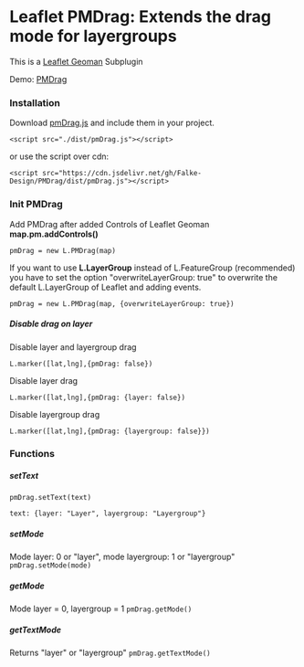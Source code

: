 # Leaflet PMDrag: Extends the drag mode for layergroups
This is a [Leaflet Geoman](https://github.com/geoman-io/leaflet-geoman) Subplugin 

Demo: [PMDrag](https://falke-design.github.io/PMDrag/)

### Installation
Download [pmDrag.js](https://raw.githubusercontent.com/Falke-Design/PMDrag/master/dist/pmDrag.js) and include them in your project.

`<script src="./dist/pmDrag.js"></script>`

or use the script over cdn:

`<script src="https://cdn.jsdelivr.net/gh/Falke-Design/PMDrag/dist/pmDrag.js"></script>`

### Init PMDrag
Add PMDrag after added Controls of Leaflet Geoman **map.pm.addControls()**

`pmDrag = new L.PMDrag(map)`

If you want to use **L.LayerGroup** instead of L.FeatureGroup (recommended) you have to set the option "overwriteLayerGroup: true" to overwrite the default L.LayerGroup of Leaflet and adding events.

`pmDrag = new L.PMDrag(map, {overwriteLayerGroup: true})`

##### Disable drag on layer
Disable layer and layergroup drag

`L.marker([lat,lng],{pmDrag: false})`

Disable layer drag

`L.marker([lat,lng],{pmDrag: {layer: false})`

Disable layergroup drag

`L.marker([lat,lng],{pmDrag: {layergroup: false}})`

### Functions

##### setText
`pmDrag.setText(text)`
```
text: {layer: "Layer", layergroup: "Layergroup"}
```

##### setMode
Mode layer: 0 or "layer", mode layergroup: 1 or "layergroup"
`pmDrag.setMode(mode)`

##### getMode
Mode layer = 0, layergroup = 1
`pmDrag.getMode()`

##### getTextMode
Returns "layer" or "layergroup"
`pmDrag.getTextMode()`

